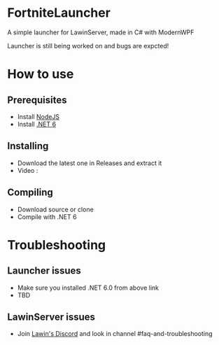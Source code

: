# FortniteLauncher
A simple launcher for LawinServer, made in C# with ModernWPF

Launcher is still being worked on and bugs are expcted!

# How to use
## Prerequisites
- Install [NodeJS](https://nodejs.org/en/download/)
- Install [.NET 6]([https://nodejs.org/en/download/](https://dotnet.microsoft.com/en-us/download/dotnet/6.0))
## Installing
- Download the latest one in Releases and extract it
- Video :

## Compiling
- Download source or clone
- Compile with .NET 6

# Troubleshooting
## Launcher issues
- Make sure you installed .NET 6.0 from above link
- TBD

## LawinServer issues
- Join [Lawin's Discord](https://discord.gg/AtXKh4rZCt) and look in channel #faq-and-troubleshooting
